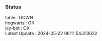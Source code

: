### Status


table : DOWN  
hogwarts : OK  
icy-bot : OK  
Latest Update : 2024-05-22 06:11:54.313622
